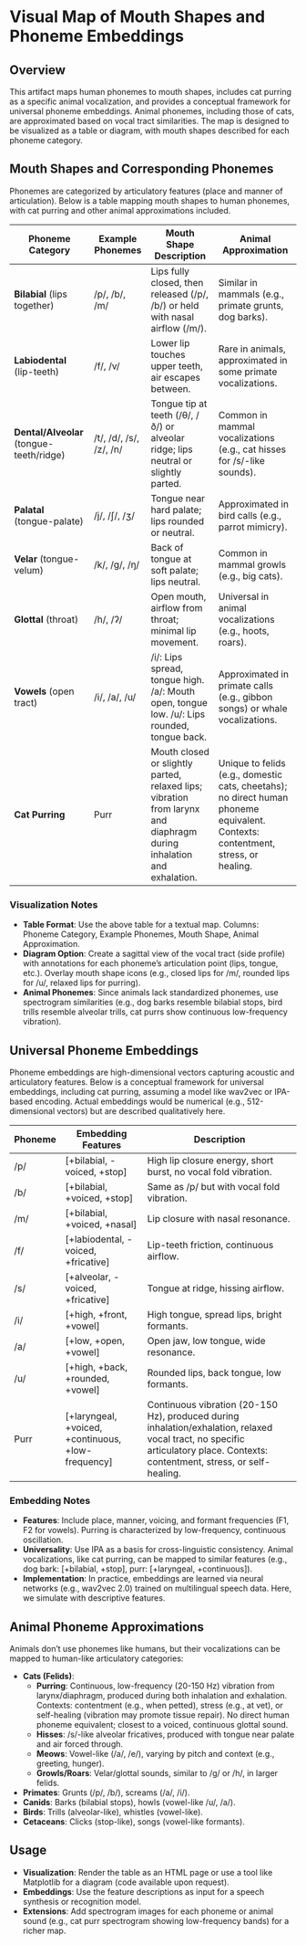 # Visual Map of Mouth Shapes and Phoneme Embeddings

## Overview
This artifact maps human phonemes to mouth shapes, includes cat purring as a specific animal vocalization, and provides a conceptual framework for universal phoneme embeddings. Animal phonemes, including those of cats, are approximated based on vocal tract similarities. The map is designed to be visualized as a table or diagram, with mouth shapes described for each phoneme category.

## Mouth Shapes and Corresponding Phonemes

Phonemes are categorized by articulatory features (place and manner of articulation). Below is a table mapping mouth shapes to human phonemes, with cat purring and other animal approximations included.

| Phoneme Category | Example Phonemes | Mouth Shape Description | Animal Approximation |
|------------------|------------------|-------------------------|----------------------|
| **Bilabial** (lips together) | /p/, /b/, /m/ | Lips fully closed, then released (/p/, /b/) or held with nasal airflow (/m/). | Similar in mammals (e.g., primate grunts, dog barks). |
| **Labiodental** (lip-teeth) | /f/, /v/ | Lower lip touches upper teeth, air escapes between. | Rare in animals, approximated in some primate vocalizations. |
| **Dental/Alveolar** (tongue-teeth/ridge) | /t/, /d/, /s/, /z/, /n/ | Tongue tip at teeth (/θ/, /ð/) or alveolar ridge; lips neutral or slightly parted. | Common in mammal vocalizations (e.g., cat hisses for /s/-like sounds). |
| **Palatal** (tongue-palate) | /j/, /ʃ/, /ʒ/ | Tongue near hard palate; lips rounded or neutral. | Approximated in bird calls (e.g., parrot mimicry). |
| **Velar** (tongue-velum) | /k/, /g/, /ŋ/ | Back of tongue at soft palate; lips neutral. | Common in mammal growls (e.g., big cats). |
| **Glottal** (throat) | /h/, /ʔ/ | Open mouth, airflow from throat; minimal lip movement. | Universal in animal vocalizations (e.g., hoots, roars). |
| **Vowels** (open tract) | /i/, /a/, /u/ | /i/: Lips spread, tongue high. /a/: Mouth open, tongue low. /u/: Lips rounded, tongue back. | Approximated in primate calls (e.g., gibbon songs) or whale vocalizations. |
| **Cat Purring** | Purr | Mouth closed or slightly parted, relaxed lips; vibration from larynx and diaphragm during inhalation and exhalation. | Unique to felids (e.g., domestic cats, cheetahs); no direct human phoneme equivalent. Contexts: contentment, stress, or healing. |

### Visualization Notes
- **Table Format**: Use the above table for a textual map. Columns: Phoneme Category, Example Phonemes, Mouth Shape, Animal Approximation.
- **Diagram Option**: Create a sagittal view of the vocal tract (side profile) with annotations for each phoneme’s articulation point (lips, tongue, etc.). Overlay mouth shape icons (e.g., closed lips for /m/, rounded lips for /u/, relaxed lips for purring).
- **Animal Phonemes**: Since animals lack standardized phonemes, use spectrogram similarities (e.g., dog barks resemble bilabial stops, bird trills resemble alveolar trills, cat purrs show continuous low-frequency vibration).

## Universal Phoneme Embeddings

Phoneme embeddings are high-dimensional vectors capturing acoustic and articulatory features. Below is a conceptual framework for universal embeddings, including cat purring, assuming a model like wav2vec or IPA-based encoding. Actual embeddings would be numerical (e.g., 512-dimensional vectors) but are described qualitatively here.

| Phoneme | Embedding Features | Description |
|---------|--------------------|-------------|
| /p/ | [+bilabial, -voiced, +stop] | High lip closure energy, short burst, no vocal fold vibration. |
| /b/ | [+bilabial, +voiced, +stop] | Same as /p/ but with vocal fold vibration. |
| /m/ | [+bilabial, +voiced, +nasal] | Lip closure with nasal resonance. |
| /f/ | [+labiodental, -voiced, +fricative] | Lip-teeth friction, continuous airflow. |
| /s/ | [+alveolar, -voiced, +fricative] | Tongue at ridge, hissing airflow. |
| /i/ | [+high, +front, +vowel] | High tongue, spread lips, bright formants. |
| /a/ | [+low, +open, +vowel] | Open jaw, low tongue, wide resonance. |
| /u/ | [+high, +back, +rounded, +vowel] | Rounded lips, back tongue, low formants. |
| Purr | [+laryngeal, +voiced, +continuous, +low-frequency] | Continuous vibration (20-150 Hz), produced during inhalation/exhalation, relaxed vocal tract, no specific articulatory place. Contexts: contentment, stress, or self-healing. |

### Embedding Notes
- **Features**: Include place, manner, voicing, and formant frequencies (F1, F2 for vowels). Purring is characterized by low-frequency, continuous oscillation.
- **Universality**: Use IPA as a basis for cross-linguistic consistency. Animal vocalizations, like cat purring, can be mapped to similar features (e.g., dog bark: [+bilabial, +stop], purr: [+laryngeal, +continuous]).
- **Implementation**: In practice, embeddings are learned via neural networks (e.g., wav2vec 2.0) trained on multilingual speech data. Here, we simulate with descriptive features.

## Animal Phoneme Approximations
Animals don’t use phonemes like humans, but their vocalizations can be mapped to human-like articulatory categories:
- **Cats (Felids)**:
  - **Purring**: Continuous, low-frequency (20-150 Hz) vibration from larynx/diaphragm, produced during both inhalation and exhalation. Contexts: contentment (e.g., when petted), stress (e.g., at vet), or self-healing (vibration may promote tissue repair). No direct human phoneme equivalent; closest to a voiced, continuous glottal sound.
  - **Hisses**: /s/-like alveolar fricatives, produced with tongue near palate and air forced through.
  - **Meows**: Vowel-like (/a/, /e/), varying by pitch and context (e.g., greeting, hunger).
  - **Growls/Roars**: Velar/glottal sounds, similar to /g/ or /h/, in larger felids.
- **Primates**: Grunts (/p/, /b/), screams (/a/, /i/).
- **Canids**: Barks (bilabial stops), howls (vowel-like /u/, /a/).
- **Birds**: Trills (alveolar-like), whistles (vowel-like).
- **Cetaceans**: Clicks (stop-like), songs (vowel-like formants).

## Usage
- **Visualization**: Render the table as an HTML page or use a tool like Matplotlib for a diagram (code available upon request).
- **Embeddings**: Use the feature descriptions as input for a speech synthesis or recognition model.
- **Extensions**: Add spectrogram images for each phoneme or animal sound (e.g., cat purr spectrogram showing low-frequency bands) for a richer map.